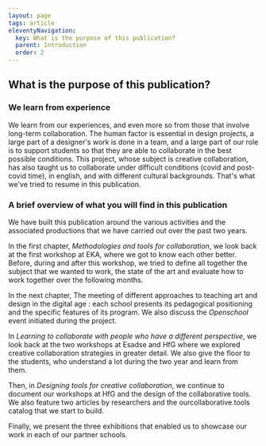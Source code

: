 ```yaml
---
layout: page
tags: article
eleventyNavigation:
  key: What is the purpose of this publication?
  parent: Introduction
  order: 2
---
```


## What is the purpose of this publication?

### We learn from experience

We learn from our experiences, and even more so from those that involve long-term collaboration.
The human factor is essential in design projects, a large part of a designer's work is done in a team, and a large part of our role is to support students so that they are able to collaborate in the best possible conditions.
This project, whose subject is creative collaboration, has also taught us to collaborate under difficult conditions (covid and post-covid time), in english, and with different cultural backgrounds. 
That's what we've tried to resume in this publication.

### A brief overview of what you will find in this publication

We have built this publication around the various activities and the associated productions that we have carried out over the past two years.

In the first chapter, *Methodologies and tools for collaboration*, we look back at the first workshop at EKA, where we got to know each other better.
Before, during and after this workshop, we tried to define all together the subject that we wanted to work, the state of the art and evaluate how to work together over the following months.

In the next chapter, The meeting of different approaches to teaching art and design in the digital age : each school presents its pedagogical positioning and the specific features of its program. We also discuss the *Openschool* event initiated during the project.

In *Learning to collaborate with people who have a different perspective*, we look back at the two workshops at Esadse and HfG where we explored creative collaboration strategies in greater detail. We also give the floor to the students, who understand a lot during the two year and learn from them.

Then, in *Designing tools for creative collaboration*, we continue to document our workshops at HfG and the design of the collaborative tools. We also feature two articles by researchers and the ourcollaborative.tools catalog that we start to build.

Finally, we present the three exhibitions that enabled us to showcase our work in each of our partner schools.



